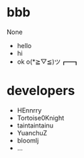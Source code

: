 # bbb
None
* hello
* hi
* ok
o(*≧▽≦)ツ┏━┓
# developers
* HEnnrry
* Tortoise0Knight
* taintaintainu
* YuanchuZ
* bloomlj
* ...
